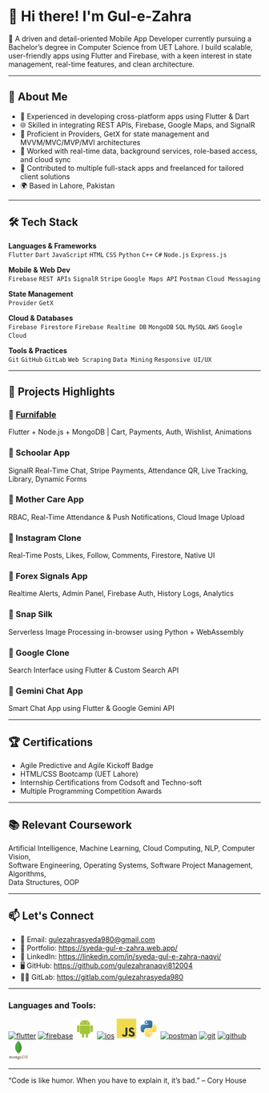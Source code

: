 # 👋 Hi there! I'm Gul-e-Zahra

🎯 A driven and detail-oriented Mobile App Developer currently pursuing a Bachelor’s degree in Computer Science from UET Lahore. I build scalable, user-friendly apps using Flutter and Firebase, with a keen interest in state management, real-time features, and clean architecture.

---

## 🚀 About Me

- 📱 Experienced in developing cross-platform apps using Flutter & Dart  
- 🌐 Skilled in integrating REST APIs, Firebase, Google Maps, and SignalR  
- 🧩 Proficient in Providers, GetX for state management and MVVM/MVC/MVP/MVI architectures  
- 🎯 Worked with real-time data, background services, role-based access, and cloud sync  
- 💼 Contributed to multiple full-stack apps and freelanced for tailored client solutions  
- 🌍 Based in Lahore, Pakistan  

---

## 🛠️ Tech Stack

**Languages & Frameworks**  
`Flutter` `Dart` `JavaScript` `HTML` `CSS` `Python` `C++` `C#` `Node.js` `Express.js`

**Mobile & Web Dev**  
`Firebase` `REST APIs` `SignalR` `Stripe` `Google Maps API` `Postman` `Cloud Messaging`

**State Management**  
`Provider` `GetX`

**Cloud & Databases**  
`Firebase Firestore` `Firebase Realtime DB` `MongoDB` `SQL` `MySQL` `AWS` `Google Cloud`

**Tools & Practices**  
`Git` `GitHub` `GitLab` `Web Scraping` `Data Mining` `Responsive UI/UX`

---

## 📱 Projects Highlights

### 🔹 [Furnifable](https://furnifable-b3959.web.app/)  
Flutter + Node.js + MongoDB | Cart, Payments, Auth, Wishlist, Animations

### 🔹 Schoolar App  
SignalR Real-Time Chat, Stripe Payments, Attendance QR, Live Tracking, Library, Dynamic Forms

### 🔹 Mother Care App  
RBAC, Real-Time Attendance & Push Notifications, Cloud Image Upload

### 🔹 Instagram Clone  
Real-Time Posts, Likes, Follow, Comments, Firestore, Native UI

### 🔹 Forex Signals App  
Realtime Alerts, Admin Panel, Firebase Auth, History Logs, Analytics

### 🔹 Snap Silk  
Serverless Image Processing in-browser using Python + WebAssembly

### 🔹 Google Clone  
Search Interface using Flutter & Custom Search API

### 🔹 Gemini Chat App  
Smart Chat App using Flutter & Google Gemini API

---

## 🏆 Certifications

- Agile Predictive and Agile Kickoff Badge  
- HTML/CSS Bootcamp (UET Lahore)  
- Internship Certifications from Codsoft and Techno-soft  
- Multiple Programming Competition Awards  

---

## 📚 Relevant Coursework

Artificial Intelligence, Machine Learning, Cloud Computing, NLP, Computer Vision,  
Software Engineering, Operating Systems, Software Project Management, Algorithms,  
Data Structures, OOP

---

## 📫 Let's Connect

- 📧 Email: gulezahrasyeda980@gmail.com  
- 💼 Portfolio: https://syeda-gul-e-zahra.web.app/  
- 🔗 LinkedIn: https://linkedin.com/in/syeda-gul-e-zahra-naqvi/  
- 🖥️ GitHub: https://github.com/gulezahranaqvi812004  
- 🧑‍💻 GitLab: https://gitlab.com/gulezahrasyeda980

---

<h3 align="left">Languages and Tools:</h3>
<p align="left">
  <a href="https://flutter.dev" target="_blank" rel="noreferrer"><img src="https://www.vectorlogo.zone/logos/flutterio/flutterio-icon.svg" alt="flutter" width="40" height="40"/></a>
  <a href="https://firebase.google.com/" target="_blank" rel="noreferrer"><img src="https://www.vectorlogo.zone/logos/firebase/firebase-icon.svg" alt="firebase" width="40" height="40"/></a>
  <a href="https://developer.android.com/" target="_blank" rel="noreferrer"><img src="https://raw.githubusercontent.com/devicons/devicon/master/icons/android/android-original.svg" alt="android" width="40" height="40"/></a>
  <a href="https://developer.apple.com/ios/" target="_blank" rel="noreferrer"><img src="https://upload.wikimedia.org/wikipedia/commons/thumb/c/ca/IOS_logo.svg/2048px-IOS_logo.svg.png" alt="ios" width="40" height="40"/></a>
  <a href="https://developer.mozilla.org/en-US/docs/Web/JavaScript" target="_blank" rel="noreferrer"><img src="https://raw.githubusercontent.com/devicons/devicon/master/icons/javascript/javascript-original.svg" alt="javascript" width="40" height="40"/></a>
  <a href="https://www.python.org" target="_blank" rel="noreferrer"><img src="https://raw.githubusercontent.com/devicons/devicon/master/icons/python/python-original.svg" alt="python" width="40" height="40"/></a>
  <a href="https://postman.com" target="_blank" rel="noreferrer"><img src="https://www.vectorlogo.zone/logos/getpostman/getpostman-icon.svg" alt="postman" width="40" height="40"/></a>
  <a href="https://git-scm.com/" target="_blank" rel="noreferrer"><img src="https://www.vectorlogo.zone/logos/git-scm/git-scm-icon.svg" alt="git" width="40" height="40"/></a>
  <a href="https://github.com/" target="_blank" rel="noreferrer"><img src="https://github.githubassets.com/images/modules/logos_page/GitHub-Mark.png" alt="github" width="40" height="40"/></a>
  <a href="https://www.mongodb.com/" target="_blank" rel="noreferrer"><img src="https://raw.githubusercontent.com/devicons/devicon/master/icons/mongodb/mongodb-original-wordmark.svg" alt="mongodb" width="40" height="40"/></a>
</p>

---

“Code is like humor. When you have to explain it, it’s bad.” – Cory House
